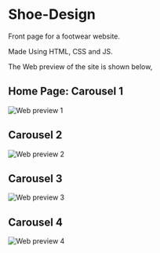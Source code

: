 # Shoe-Design
Front page for a footwear website.

Made Using HTML, CSS and JS.

The Web preview of the site is shown below, 

## Home Page: Carousel 1

![Web preview 1](https://user-images.githubusercontent.com/78686643/173319833-18addd9a-52ee-4818-b673-5d64e65ca8bd.jpg)

## Carousel 2

![Web preview 2](https://user-images.githubusercontent.com/78686643/173319931-48d16a0c-581c-42c4-810a-b89402504465.jpg)

## Carousel 3

![Web preview 3](https://user-images.githubusercontent.com/78686643/173319979-eef7efc6-a6a9-48a1-8f3c-47ac27a59542.jpg)

## Carousel 4

![Web preview 4](https://user-images.githubusercontent.com/78686643/173320043-f6c85d10-a138-44cf-b800-0748b33165c5.jpg)
